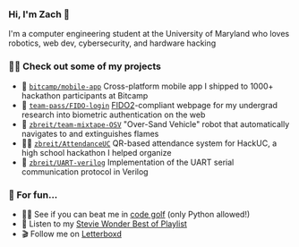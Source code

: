 ### Hi, I'm Zach 👋
I'm a computer engineering student at the University of Maryland who loves robotics, web dev, cybersecurity, and hardware hacking

### 👨‍💻 Check out some of my projects
 - 📱 [`bitcamp/mobile-app`](https://github.com/bitcamp/mobile-app) Cross-platform mobile app I shipped to 1000+ hackathon participants at Bitcamp
 - 🔑 [`team-pass/FIDO-login`](https://github.com/team-pass/FIDO-login) [FIDO2](https://fidoalliance.org/fido2/)-compliant webpage for my undergrad research into biometric authentication on the web
 - 🤖 [`zbreit/team-mixtape-OSV`](https://github.com/zbreit/team-mixtape-OSV) "Over-Sand Vehicle" robot that automatically navigates to and extinguishes flames
 - 🙋‍♀️ [`zbreit/AttendanceUC`](https://github.com/zbreit/AttendanceUC) QR-based attendance system for HackUC, a high school hackathon I helped organize
 - 📨 [`zbreit/UART-verilog`](https://github.com/zbreit/UART-Verilog) Implementation of the UART serial communication protocol in Verilog

### 🤿 For fun...
- 🏌️‍♂️ See if you can beat me in [code golf](https://code.golf/golfers/zbreit) (only Python allowed!)
- 🎵 Listen to my [Stevie Wonder Best of Playlist](https://open.spotify.com/playlist/3fdjS5TNGoGkAuBwZFV1Es?si=d34bbc70c5514b81)
- 🎬 Follow me on [Letterboxd](https://letterboxd.com/zbreit/)

<!--
**zbreit/zbreit** is a ✨ _special_ ✨ repository because its `README.md` (this file) appears on your GitHub profile.

Here are some ideas to get you started:

- 🔭 I’m currently working on ...
- 🌱 I’m currently learning ...
- 👯 I’m looking to collaborate on ...
- 🤔 I’m looking for help with ...
- 💬 Ask me about ...
- 📫 How to reach me: ...
- 😄 Pronouns: ...
- ⚡ Fun fact: ...
-->
